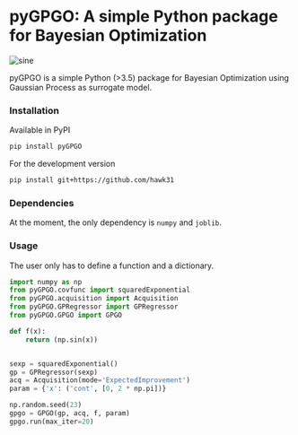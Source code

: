 # pyGPGO: A simple Python package for Bayesian Optimization

![sine](http://i.giphy.com/l3q2s3MQ4bPb5RogU.gif)

pyGPGO is a simple Python (>3.5) package for Bayesian Optimization using Gaussian Process as surrogate model.

### Installation

Available in PyPI

```bash
pip install pyGPGO
```

For the development version

```bash
pip install git+https://github.com/hawk31
```

### Dependencies

At the moment, the only dependency is `numpy` and `joblib`.

### Usage

The user only has to define a function and a dictionary.

```python
import numpy as np
from pyGPGO.covfunc import squaredExponential
from pyGPGO.acquisition import Acquisition
from pyGPGO.GPRegressor import GPRegressor
from pyGPGO.GPGO import GPGO

def f(x):
    return (np.sin(x))


sexp = squaredExponential()
gp = GPRegressor(sexp)
acq = Acquisition(mode='ExpectedImprovement')
param = {'x': ('cont', [0, 2 * np.pi])}

np.random.seed(23)
gpgo = GPGO(gp, acq, f, param)
gpgo.run(max_iter=20)

```
